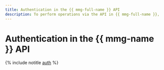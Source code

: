 ```yaml
---
title: Authentication in the {{ mmg-full-name }} API
description: To perform operations via the API in {{ mmg-full-name }}, a service for managing MongoDB databases, get an IAM token for your account.
---
```


# Authentication in the {{ mmg-name }} API

{% include notitle [auth](../../_includes/authentication.md) %}
